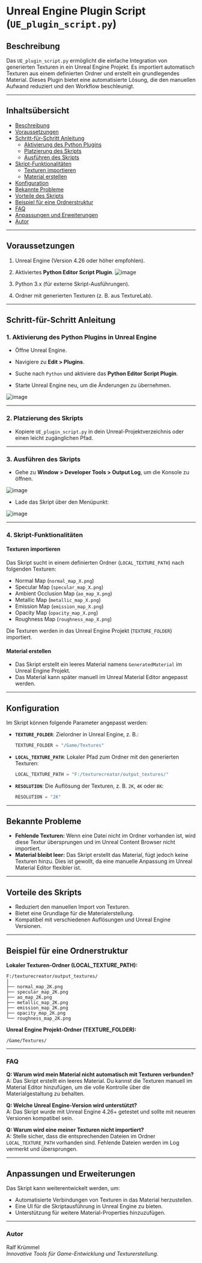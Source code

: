 # Unreal Engine Plugin Script (`UE_plugin_script.py`)

## **Beschreibung**
Das `UE_plugin_script.py` ermöglicht die einfache Integration von generierten Texturen in ein Unreal Engine Projekt. Es importiert automatisch Texturen aus einem definierten Ordner und erstellt ein grundlegendes Material. Dieses Plugin bietet eine automatisierte Lösung, die den manuellen Aufwand reduziert und den Workflow beschleunigt.

---

## **Inhaltsübersicht**
- [Beschreibung](#beschreibung)
- [Voraussetzungen](#voraussetzungen)
- [Schritt-für-Schritt Anleitung](#schritt-für-schritt-anleitung)
  - [Aktivierung des Python Plugins](#1-aktivierung-des-python-plugins-in-unreal-engine)
  - [Platzierung des Skripts](#2-platzierung-des-skripts)
  - [Ausführen des Skripts](#3-ausführen-des-skripts)
- [Skript-Funktionalitäten](#4-skript-funktionalitäten)
  - [Texturen importieren](#texturen-importieren)
  - [Material erstellen](#material-erstellen)
- [Konfiguration](#konfiguration)
- [Bekannte Probleme](#bekannte-probleme)
- [Vorteile des Skripts](#vorteile-des-skripts)
- [Beispiel für eine Ordnerstruktur](#beispiel-für-eine-ordnerstruktur)
- [FAQ](#faq)
- [Anpassungen und Erweiterungen](#anpassungen-und-erweiterungen)
- [Autor](#autor)

---

## **Voraussetzungen**
1. Unreal Engine (Version 4.26 oder höher empfohlen).
2. Aktiviertes **Python Editor Script Plugin**.
![image](https://github.com/user-attachments/assets/67ba7818-ed8f-429e-a888-800c7aa9ddf0)

3. Python 3.x (für externe Skript-Ausführungen).
4. Ordner mit generierten Texturen (z. B. aus TextureLab).

---

## **Schritt-für-Schritt Anleitung**

### **1. Aktivierung des Python Plugins in Unreal Engine**
- Öffne Unreal Engine.
- Navigiere zu **Edit > Plugins**.

- Suche nach `Python` und aktiviere das **Python Editor Script Plugin**.
- Starte Unreal Engine neu, um die Änderungen zu übernehmen.

![image](https://github.com/user-attachments/assets/4f062248-124b-492e-9a65-fd356a487bdc)

---

### **2. Platzierung des Skripts**
- Kopiere `UE_plugin_script.py` in dein Unreal-Projektverzeichnis oder einen leicht zugänglichen Pfad.

---

### **3. Ausführen des Skripts**
- Gehe zu **Window > Developer Tools > Output Log**, um die Konsole zu öffnen.

![image](https://github.com/user-attachments/assets/128bef23-ee6d-476c-8d0b-c64f3d95a27f)

- Lade das Skript über den Menüpunkt:

![image](https://github.com/user-attachments/assets/5e56fdd2-23f8-4c8f-a0d7-86ee511fd7ee)

---

### **4. Skript-Funktionalitäten**
#### **Texturen importieren**
Das Skript sucht in einem definierten Ordner (`LOCAL_TEXTURE_PATH`) nach folgenden Texturen:
- Normal Map (`normal_map_X.png`)
- Specular Map (`specular_map_X.png`)
- Ambient Occlusion Map (`ao_map_X.png`)
- Metallic Map (`metallic_map_X.png`)
- Emission Map (`emission_map_X.png`)
- Opacity Map (`opacity_map_X.png`)
- Roughness Map (`roughness_map_X.png`)

Die Texturen werden in das Unreal Engine Projekt (`TEXTURE_FOLDER`) importiert.

#### **Material erstellen**
- Das Skript erstellt ein leeres Material namens `GeneratedMaterial` im Unreal Engine Projekt.
- Das Material kann später manuell im Unreal Material Editor angepasst werden.

---

## **Konfiguration**
Im Skript können folgende Parameter angepasst werden:
- **`TEXTURE_FOLDER`**: Zielordner in Unreal Engine, z. B.:
  ```python
  TEXTURE_FOLDER = "/Game/Textures"
  ```
- **`LOCAL_TEXTURE_PATH`**: Lokaler Pfad zum Ordner mit den generierten Texturen:
  ```python
  LOCAL_TEXTURE_PATH = "F:/texturecreator/output_textures/"
  ```
- **`RESOLUTION`**: Die Auflösung der Texturen, z. B. `2K`, `4K` oder `8K`:
  ```python
  RESOLUTION = "2K"
  ```

---

## **Bekannte Probleme**
- **Fehlende Texturen:** Wenn eine Datei nicht im Ordner vorhanden ist, wird diese Textur übersprungen und im Unreal Content Browser nicht importiert.
- **Material bleibt leer:** Das Skript erstellt das Material, fügt jedoch keine Texturen hinzu. Dies ist gewollt, da eine manuelle Anpassung im Unreal Material Editor flexibler ist.

---

## **Vorteile des Skripts**
- Reduziert den manuellen Import von Texturen.
- Bietet eine Grundlage für die Materialerstellung.
- Kompatibel mit verschiedenen Auflösungen und Unreal Engine Versionen.

---

## **Beispiel für eine Ordnerstruktur**
**Lokaler Texturen-Ordner (LOCAL_TEXTURE_PATH):**
```
F:/texturecreator/output_textures/
│
├── normal_map_2K.png
├── specular_map_2K.png
├── ao_map_2K.png
├── metallic_map_2K.png
├── emission_map_2K.png
├── opacity_map_2K.png
└── roughness_map_2K.png
```

**Unreal Engine Projekt-Ordner (TEXTURE_FOLDER):**
```
/Game/Textures/
```

---

### **FAQ**
**Q: Warum wird mein Material nicht automatisch mit Texturen verbunden?**  
A: Das Skript erstellt ein leeres Material. Du kannst die Texturen manuell im Material Editor hinzufügen, um die volle Kontrolle über die Materialgestaltung zu behalten.

**Q: Welche Unreal Engine-Version wird unterstützt?**  
A: Das Skript wurde mit Unreal Engine 4.26+ getestet und sollte mit neueren Versionen kompatibel sein.

**Q: Warum wird eine meiner Texturen nicht importiert?**  
A: Stelle sicher, dass die entsprechenden Dateien im Ordner `LOCAL_TEXTURE_PATH` vorhanden sind. Fehlende Dateien werden im Log vermerkt und übersprungen.

---

## **Anpassungen und Erweiterungen**
Das Skript kann weiterentwickelt werden, um:
- Automatisierte Verbindungen von Texturen in das Material herzustellen.
- Eine UI für die Skriptausführung in Unreal Engine zu bieten.
- Unterstützung für weitere Material-Properties hinzuzufügen.

---

### **Autor**
Ralf Krümmel  
*Innovative Tools für Game-Entwicklung und Texturerstellung.*
